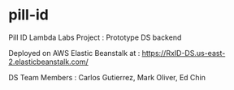 # pill-id
Pill ID Lambda Labs Project :  Prototype DS backend

Deployed on AWS Elastic Beanstalk at : https://RxID-DS.us-east-2.elasticbeanstalk.com/

DS Team Members : Carlos Gutierrez,  Mark Oliver,  Ed Chin
